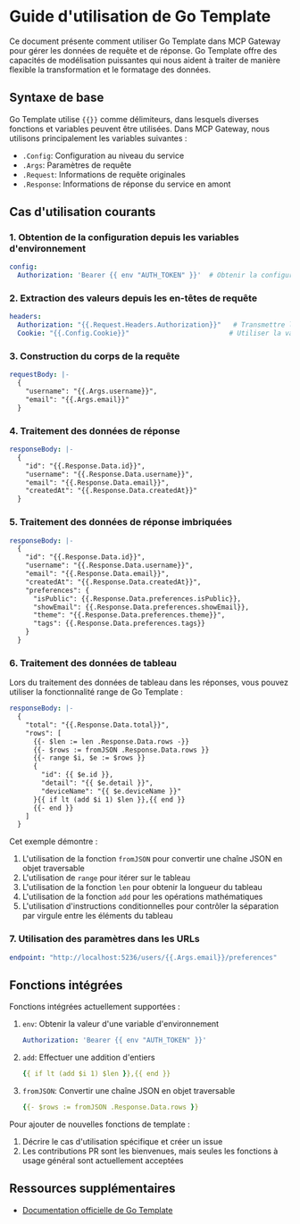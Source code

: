 # Guide d'utilisation de Go Template

Ce document présente comment utiliser Go Template dans MCP Gateway pour gérer les données de requête et de réponse. Go Template offre des capacités de modélisation puissantes qui nous aident à traiter de manière flexible la transformation et le formatage des données.

## Syntaxe de base

Go Template utilise `{{}}` comme délimiteurs, dans lesquels diverses fonctions et variables peuvent être utilisées. Dans MCP Gateway, nous utilisons principalement les variables suivantes :

- `.Config`: Configuration au niveau du service
- `.Args`: Paramètres de requête
- `.Request`: Informations de requête originales
- `.Response`: Informations de réponse du service en amont

## Cas d'utilisation courants

### 1. Obtention de la configuration depuis les variables d'environnement

```yaml
config:
  Authorization: 'Bearer {{ env "AUTH_TOKEN" }}'  # Obtenir la configuration depuis la variable d'environnement
```

### 2. Extraction des valeurs depuis les en-têtes de requête

```yaml
headers:
  Authorization: "{{.Request.Headers.Authorization}}"   # Transmettre l'en-tête Authorization du client
  Cookie: "{{.Config.Cookie}}"                         # Utiliser la valeur de la configuration du service
```

### 3. Construction du corps de la requête

```yaml
requestBody: |-
  {
    "username": "{{.Args.username}}",
    "email": "{{.Args.email}}"
  }
```

### 4. Traitement des données de réponse

```yaml
responseBody: |-
  {
    "id": "{{.Response.Data.id}}",
    "username": "{{.Response.Data.username}}",
    "email": "{{.Response.Data.email}}",
    "createdAt": "{{.Response.Data.createdAt}}"
  }
```

### 5. Traitement des données de réponse imbriquées

```yaml
responseBody: |-
  {
    "id": "{{.Response.Data.id}}",
    "username": "{{.Response.Data.username}}",
    "email": "{{.Response.Data.email}}",
    "createdAt": "{{.Response.Data.createdAt}}",
    "preferences": {
      "isPublic": {{.Response.Data.preferences.isPublic}},
      "showEmail": {{.Response.Data.preferences.showEmail}},
      "theme": "{{.Response.Data.preferences.theme}}",
      "tags": {{.Response.Data.preferences.tags}}
    }
  }
```

### 6. Traitement des données de tableau

Lors du traitement des données de tableau dans les réponses, vous pouvez utiliser la fonctionnalité range de Go Template :

```yaml
responseBody: |-
  {
    "total": "{{.Response.Data.total}}",
    "rows": [
      {{- $len := len .Response.Data.rows -}}
      {{- $rows := fromJSON .Response.Data.rows }}
      {{- range $i, $e := $rows }}
      {
        "id": {{ $e.id }},
        "detail": "{{ $e.detail }}",
        "deviceName": "{{ $e.deviceName }}"
      }{{ if lt (add $i 1) $len }},{{ end }}
      {{- end }}
    ]
  }
```

Cet exemple démontre :
1. L'utilisation de la fonction `fromJSON` pour convertir une chaîne JSON en objet traversable
2. L'utilisation de `range` pour itérer sur le tableau
3. L'utilisation de la fonction `len` pour obtenir la longueur du tableau
4. L'utilisation de la fonction `add` pour les opérations mathématiques
5. L'utilisation d'instructions conditionnelles pour contrôler la séparation par virgule entre les éléments du tableau

### 7. Utilisation des paramètres dans les URLs

```yaml
endpoint: "http://localhost:5236/users/{{.Args.email}}/preferences"
```

## Fonctions intégrées

Fonctions intégrées actuellement supportées :

1. `env`: Obtenir la valeur d'une variable d'environnement
   ```yaml
   Authorization: 'Bearer {{ env "AUTH_TOKEN" }}'
   ```

2. `add`: Effectuer une addition d'entiers
   ```yaml
   {{ if lt (add $i 1) $len }},{{ end }}
   ```

3. `fromJSON`: Convertir une chaîne JSON en objet traversable
   ```yaml
   {{- $rows := fromJSON .Response.Data.rows }}
   ```

Pour ajouter de nouvelles fonctions de template :
1. Décrire le cas d'utilisation spécifique et créer un issue
2. Les contributions PR sont les bienvenues, mais seules les fonctions à usage général sont actuellement acceptées

## Ressources supplémentaires

- [Documentation officielle de Go Template](https://pkg.go.dev/text/template) 